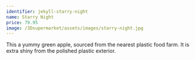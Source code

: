 ```yaml
---
identifier: jekyll-starry-night
name: Starry Night
price: 79.95
image: /3Dsupermarket/assets/images/starry-night.jpg
---
```

This a yummy green apple, sourced from the nearest plastic food farm. It is extra shiny from the polished plastic exterior. 

